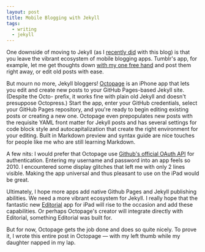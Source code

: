 ```yaml
---
layout: post
title: Mobile Blogging with Jekyll
tags: 
  - writing
  - jekyll
---
```


One downside of moving to Jekyll (as I [recently did](https://joewiz.org/2013/07/23/goodbye-tumblr-hello-github/) with this blog) is that you leave the vibrant ecosystem of mobile blogging apps. Tumblr's app, for example, let me get thoughts down [with my one free hand](https://joewiz.org/2012/12/30/john-horlivy-remembered/) and post them right away, or edit old posts with ease. 

But mourn no more, Jekyll bloggers! [Octopage](https://itunes.apple.com/us/app/octopage-blogging-jekyll-markdown/id649843345?mt=8) is an iPhone app that lets you edit and create new posts to your GitHub Pages-based Jekyll site. (Despite the Octo- prefix, it works fine with plain old Jekyll and doesn't presuppose Octopress.) Start the app, enter your GitHub credentials, select your GitHub Pages repository, and you're ready to begin editing existing posts or creating a new one. Octopage even prepopulates new posts with the requisite YAML front matter for Jekyll posts and has several settings for code block style and autocapitalization that create the right environment for your editing. Built in Markdown preview and syntax guide are nice touches for people like me who are still learning Markdown.

A few nits: I would prefer that Octopage use [Github's official OAuth API](https://developer.github.com/v3/oauth/) for authentication. Entering my username and password into an app feels so 2010. I encountered some display glitches that left me with only 2 lines visible. Making the app universal and thus pleasant to use on the iPad would be great.

Ultimately, I hope more apps add native Github Pages and Jekyll publishing abilities.  We need a more vibrant ecosystem for Jekyll.  I really hope that the fantastic new [Editorial](http://www.imore.com/editorial-ipad-gets-thoroughly-reviewed-found-be-awesome) app for iPad will rise to the occasion and add these capabilities. Or perhaps Octopage's creator will integrate directly with Editorial, something Editorial was built for. 

But for now, Octopage gets the job done and does so quite nicely. To prove it, I wrote this entire post in Octopage — with my left thumb while my daughter napped in my lap.